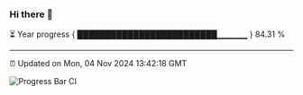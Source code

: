 ### Hi there 👋

⏳ Year progress { █████████████████████████▁▁▁▁▁ } 84.31 %

---

⏰ Updated on Mon, 04 Nov 2024 13:42:18 GMT

![Progress Bar CI](https://github.com/IshwaranRudhara/GIT-ACTION/workflows/Progress%20Bar%20CI/badge.svg)
